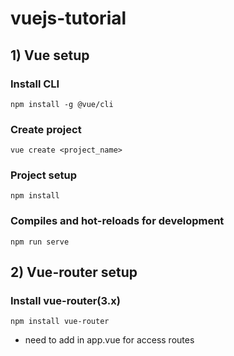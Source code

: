 # vuejs-tutorial

## 1) Vue setup

### Install CLI
```
npm install -g @vue/cli
```

### Create project
```
vue create <project_name>
```

### Project setup
```
npm install
```

### Compiles and hot-reloads for development
```
npm run serve
```

## 2) Vue-router setup

### Install vue-router(3.x)
```
npm install vue-router
```
- need to add <router-view /> in app.vue for access routes